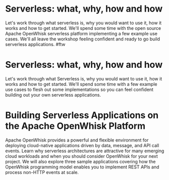 # Serverless: what, why, how and how

Let's work through what serverless is, why you would want to use it, how it works and how to get started. We'll spend some time with the open source Apache OpenWhisk serverless platform implementing a few example use cases. We'll all leave the workshop feeling confident and ready to go build serverless applications. #ftw


# Serverless: what, why, how and how

Let's work through what Serverless is, why you would want to use it, how it works and how to get started. We'll spend some time with a few example use cases to flesh out some implementations so you can feel confident building out your own serverless applications.


# Building Serverless Applications on the Apache OpenWhisk Platform

Apache OpenWhisk provides a powerful and flexible environment for deploying cloud-native applications driven by data, message, and API call events. Learn why serverless architectures are attractive for many emerging cloud workloads and when you should consider OpenWhisk for your next project. We will also explore three sample applications covering how the OpenWhisk programming model enables you to implement REST APIs and process non-HTTP events at scale.

